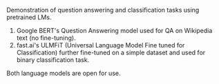 Demonstration of question answering and classification tasks using pretrained LMs.

1. Google BERT's Question Answering model used for QA on Wikipedia text (no fine-tuning).
2. fast.ai's ULMFiT (Universal Language Model Fine tuned for Classification) further fine-tuned on a simple dataset and used for binary classification task.

Both language models are open for use.
